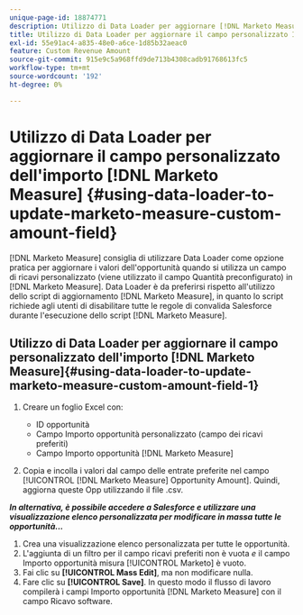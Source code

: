 ```yaml
---
unique-page-id: 18874771
description: Utilizzo di Data Loader per aggiornare [!DNL Marketo Measure] Campo importo personalizzato - [!DNL Marketo Measure]
title: Utilizzo di Data Loader per aggiornare il campo personalizzato Importo di Marketo Measure
exl-id: 55e91ac4-a835-48e0-a6ce-1d85b32aeac0
feature: Custom Revenue Amount
source-git-commit: 915e9c5a968ffd9de713b4308cadb91768613fc5
workflow-type: tm+mt
source-wordcount: '192'
ht-degree: 0%

---
```


# Utilizzo di Data Loader per aggiornare il campo personalizzato dell&#39;importo [!DNL Marketo Measure] {#using-data-loader-to-update-marketo-measure-custom-amount-field}

[!DNL Marketo Measure] consiglia di utilizzare Data Loader come opzione pratica per aggiornare i valori dell&#39;opportunità quando si utilizza un campo di ricavi personalizzato (viene utilizzato il campo Quantità preconfigurato) in [!DNL Marketo Measure]. Data Loader è da preferirsi rispetto all&#39;utilizzo dello script di aggiornamento [!DNL Marketo Measure], in quanto lo script richiede agli utenti di disabilitare tutte le regole di convalida Salesforce durante l&#39;esecuzione dello script [!DNL Marketo Measure].

## Utilizzo di Data Loader per aggiornare il campo personalizzato dell&#39;importo [!DNL Marketo Measure]{#using-data-loader-to-update-marketo-measure-custom-amount-field-1}

1. Creare un foglio Excel con:

   * ID opportunità
   * Campo Importo opportunità personalizzato (campo dei ricavi preferiti)
   * Campo Importo opportunità [!DNL Marketo Measure]

1. Copia e incolla i valori dal campo delle entrate preferite nel campo [!UICONTROL [!DNL Marketo Measure] Opportunity Amount]. Quindi, aggiorna queste Opp utilizzando il file .csv.

**_In alternativa, è possibile accedere a Salesforce e utilizzare una visualizzazione elenco personalizzata per modificare in massa tutte le opportunità..._**

1. Crea una visualizzazione elenco personalizzata per tutte le opportunità.
1. L&#39;aggiunta di un filtro per il campo ricavi preferiti non è vuota _e_ il campo Importo opportunità misura [!UICONTROL Marketo] è vuoto.
1. Fai clic su **[!UICONTROL Mass Edit]**, ma non modificare nulla.
1. Fare clic su **[!UICONTROL Save]**. In questo modo il flusso di lavoro compilerà i campi Importo opportunità [!DNL Marketo Measure] con il campo Ricavo software.
